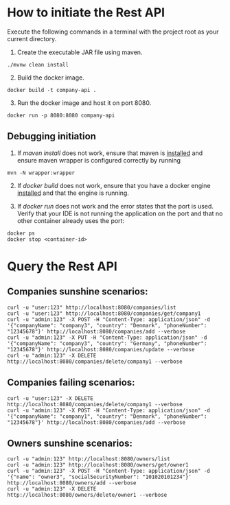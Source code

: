 # How to initiate the Rest API
Execute the following commands in a terminal with the project root as your current directory. 
1. Create the executable JAR file using maven.
```
./mvnw clean install
```

2. Build the docker image.
```
docker build -t company-api .
```

3. Run the docker image and host it on port 8080.
```
docker run -p 8080:8080 company-api
```

## Debugging initiation
1. If *maven install* does not work, ensure that maven is [installed](https://maven.apache.org/install.html) and ensure maven wrapper is configured correctly by running
```
mvn -N wrapper:wrapper
```

2. If *docker build* does not work, ensure that you have a docker engine [installed](https://docs.docker.com/engine/install/) and that the engine is running.

3. If *docker run* does not work and the error states that the port is used. Verify that your IDE is not running the application on the port and that no other container already uses the port: 
```
docker ps
docker stop <container-id>
```


# Query the Rest API
## Companies sunshine scenarios:
```
curl -u "user:123" http://localhost:8080/companies/list
curl -u "user:123" http://localhost:8080/companies/get/company1
curl -u "admin:123" -X POST -H "Content-Type: application/json" -d '{"companyName": "company3", "country": "Denmark", "phoneNumber": "12345678"}' http://localhost:8080/companies/add --verbose
curl -u "admin:123" -X PUT -H "Content-Type: application/json" -d '{"companyName": "company3", "country": "Germany", "phoneNumber": "12345678"}' http://localhost:8080/companies/update --verbose
curl -u "admin:123" -X DELETE http://localhost:8080/companies/delete/company1 --verbose
```

## Companies failing scenarios:
```
curl -u "user:123" -X DELETE http://localhost:8080/companies/delete/company1 --verbose
curl -u "admin:123" -X POST -H "Content-Type: application/json" -d '{"companyName": "company1", "country": "Denmark", "phoneNumber": "12345678"}' http://localhost:8080/companies/add --verbose
```

## Owners sunshine scenarios: 
```
curl -u "admin:123" http://localhost:8080/owners/list
curl -u "admin:123" http://localhost:8080/owners/get/owner1
curl -u "admin:123" -X POST -H "Content-Type: application/json" -d '{"name": "owner3", "socialSecurityNumber": "101020101234"}' http://localhost:8080/owners/add --verbose
curl -u "admin:123" -X DELETE http://localhost:8080/owners/delete/owner1 --verbose
```